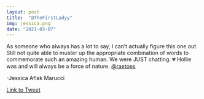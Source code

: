 ```yaml
---
layout: post
title:  "@TheFirstLadyy"
img: jessica.png
date: "2021-03-07"
---
```


As someone who always has a lot to say, I can’t actually figure this one out. Still not quite able to muster up the appropriate combination of words to commemorate such an amazing human. We were JUST chatting. 
💔 Hollie was and will always be a force of nature. [@raetoes](https://twitter.com/raetoes)

-Jessica Aflak Marucci

[Link to Tweet](https://twitter.com/TheFirstLadyy/status/1368748932025753601)

